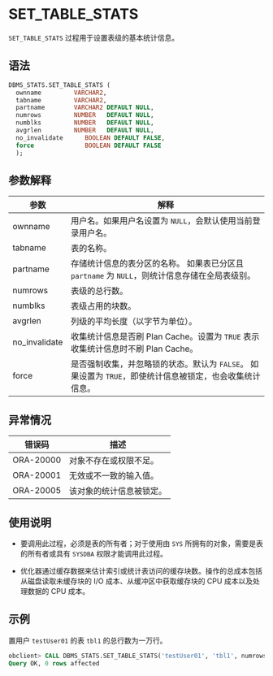 # SET_TABLE_STATS 

`SET_TABLE_STATS` 过程用于设置表级的基本统计信息。

## 语法 

```sql
DBMS_STATS.SET_TABLE_STATS (
  ownname         VARCHAR2, 
  tabname         VARCHAR2, 
  partname        VARCHAR2 DEFAULT NULL,
  numrows         NUMBER   DEFAULT NULL, 
  numblks         NUMBER   DEFAULT NULL,
  avgrlen         NUMBER   DEFAULT NULL,
  no_invalidate      BOOLEAN DEFAULT FALSE,
  force              BOOLEAN DEFAULT FALSE
  );
```



## 参数解释 

|    参数    |                                    解释                                  |
|----------|---------------------------------------------------------------------------|
| ownname  | 用户名。如果用户名设置为 `NULL`，会默认使用当前登录用户名。                    |
| tabname  | 表的名称。                                                                 |
| partname | 存储统计信息的表分区的名称。 如果表已分区且 `partname` 为 `NULL`，则统计信息存储在全局表级别。 |
| numrows  | 表级的总行数。                                                              |
| numblks  | 表级占用的块数。                                                            |
| avgrlen  | 列级的平均长度（以字节为单位）。                                             |
| no_invalidate| 收集统计信息是否刷 Plan Cache。设置为 `TRUE` 表示收集统计信息时不刷 Plan Cache。|
| force            | 是否强制收集，并忽略锁的状态。默认为 `FALSE`。 如果设置为 `TRUE`，即使统计信息被锁定，也会收集统计信息。  |




## 异常情况 

|    错误码    |      描述      |
|-----------|--------------|
| ORA-20000 | 对象不存在或权限不足。  |
| ORA-20001 | 无效或不一致的输入值。  |
| ORA-20005 | 该对象的统计信息被锁定。 |



## 使用说明 

* 要调用此过程，必须是表的所有者；对于使用由 `SYS` 所拥有的对象，需要是表的所有者或具有 `SYSDBA` 权限才能调用此过程。

* 优化器通过缓存数据来估计索引或统计表访问的缓存块数。操作的总成本包括从磁盘读取未缓存块的 I/O 成本、从缓冲区中获取缓存块的 CPU 成本以及处理数据的 CPU 成本。


## 示例 

置用户 `testUser01` 的表 `tbl1` 的总行数为一万行。

```sql
obclient> CALL DBMS_STATS.SET_TABLE_STATS('testUser01', 'tbl1', numrows=>10000, force=>FALSE, no_invalidate=>FALSE);
Query OK, 0 rows affected
```
